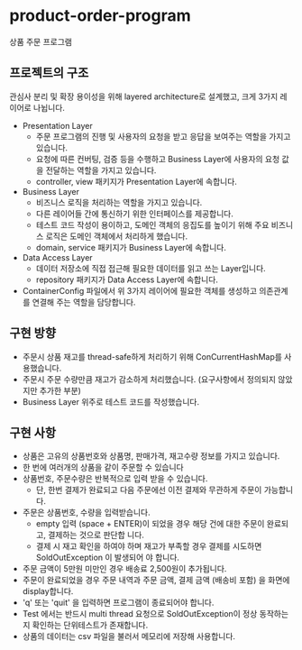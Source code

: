 # product-order-program
상품 주문 프로그램

## 프로젝트의 구조
관심사 분리 및 확장 용이성을 위해 layered architecture로 설계했고, 크게 3가지 레이어로 나뉩니다.
* Presentation Layer
  * 주문 프로그램의 진행 및 사용자의 요청을 받고 응답을 보여주는 역할을 가지고 있습니다.
  * 요청에 따른 컨버팅, 검증 등을 수행하고 Business Layer에 사용자의 요청 값을 전달하는 역할을 가지고 있습니다.  
  * controller, view 패키지가 Presentation Layer에 속합니다.
* Business Layer
  * 비즈니스 로직을 처리하는 역할을 가지고 있습니다.
  * 다른 레이어들 간에 통신하기 위한 인터페이스를 제공합니다.
  * 테스트 코드 작성이 용이하고, 도메인 객체의 응집도를 높이기 위해 주요 비즈니스 로직은 도메인 객체에서 처리하게 했습니다.
  * domain, service 패키지가 Business Layer에 속합니다.
* Data Access Layer
  * 데이터 저장소에 직접 접근해 필요한 데이터를 읽고 쓰는 Layer입니다.
  * repository 패키지가 Data Access Layer에 속합니다.
* ContainerConfig 파일에서 위 3가지 레이어에 필요한 객체를 생성하고 의존관계를 연결해 주는 역할을 담당합니다.

## 구현 방향
* 주문시 상품 재고를 thread-safe하게 처리하기 위해 ConCurrentHashMap를 사용했습니다.
* 주문시 주문 수량만큼 재고가 감소하게 처리했습니다. (요구사항에서 정의되지 않았지만 추가한 부분)
* Business Layer 위주로 테스트 코드를 작성했습니다.

## 구현 사항
* 상품은 고유의 상품번호와 상품명, 판매가격, 재고수량 정보를 가지고 있습니다.
* 한 번에 여러개의 상품을 같이 주문할 수 있습니다
* 상품번호, 주문수량은 반복적으로 입력 받을 수 있습니다.
  * 단, 한번 결제가 완료되고 다음 주문에선 이전 결제와 무관하게 주문이 가능합니다.
* 주문은 상품번호, 수량을 입력받습니다.
    * empty 입력 (space + ENTER)이 되었을 경우 해당 건에 대한 주문이 완료되고, 결제하는 것으로 판단합
    니다. 
    * 결제 시 재고 확인을 하여야 하며 재고가 부족할 경우 결제를 시도하면 SoldOutException 이 발생되어
    야 합니다. 
* 주문 금액이 5만원 미만인 경우 배송료 2,500원이 추가됩니다. 
* 주문이 완료되었을 경우 주문 내역과 주문 금액, 결제 금액 (배송비 포함) 을 화면에 display합니다.
* 'q' 또는 'quit' 을 입력하면 프로그램이 종료되어야 합니다. 
* Test 에서는 반드시 multi thread 요청으로 SoldOutException이 정상 동작하는지 확인하는 단위테스트가 존재합니다.
* 상품의 데이터는 csv 파일을 불러서 메모리에 저장해 사용합니다.

